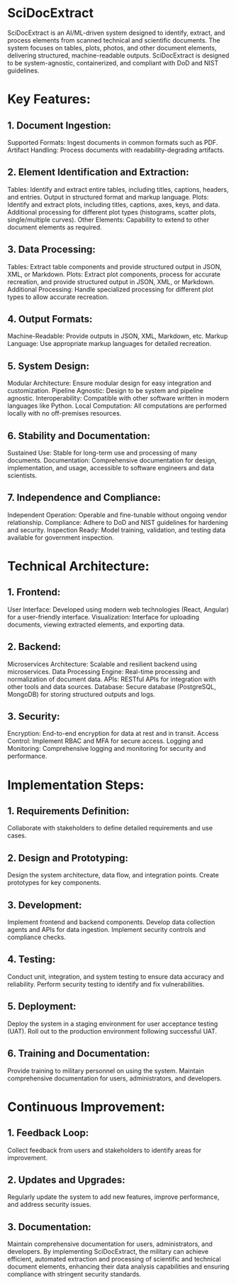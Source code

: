 # SciDocExtract

SciDocExtract is an AI/ML-driven system designed to identify, extract, and process elements from scanned technical and scientific documents. The system focuses on tables, plots, photos, and other document elements, delivering structured, machine-readable outputs. SciDocExtract is designed to be system-agnostic, containerized, and compliant with DoD and NIST guidelines.
# Key Features:
## 1.	Document Ingestion:
Supported Formats: Ingest documents in common formats such as PDF.
Artifact Handling: Process documents with readability-degrading artifacts.
## 2.	Element Identification and Extraction:
Tables: Identify and extract entire tables, including titles, captions, headers, and entries. Output in structured format and markup language.
Plots: Identify and extract plots, including titles, captions, axes, keys, and data. Additional processing for different plot types (histograms, scatter plots, single/multiple curves).
Other Elements: Capability to extend to other document elements as required.
## 3.	Data Processing:
Tables: Extract table components and provide structured output in JSON, XML, or Markdown.
Plots: Extract plot components, process for accurate recreation, and provide structured output in JSON, XML, or Markdown.
Additional Processing: Handle specialized processing for different plot types to allow accurate recreation.
## 4.	Output Formats:
Machine-Readable: Provide outputs in JSON, XML, Markdown, etc.
Markup Language: Use appropriate markup languages for detailed recreation.
## 5.	System Design:
Modular Architecture: Ensure modular design for easy integration and customization.
Pipeline Agnostic: Design to be system and pipeline agnostic.
Interoperability: Compatible with other software written in modern languages like Python.
Local Computation: All computations are performed locally with no off-premises resources.
## 6.	Stability and Documentation:
Sustained Use: Stable for long-term use and processing of many documents.
Documentation: Comprehensive documentation for design, implementation, and usage, accessible to software engineers and data scientists.
## 7.	Independence and Compliance:
Independent Operation: Operable and fine-tunable without ongoing vendor relationship.
Compliance: Adhere to DoD and NIST guidelines for hardening and security.
Inspection Ready: Model training, validation, and testing data available for government inspection.
# Technical Architecture:
## 1.	Frontend:
User Interface: Developed using modern web technologies (React, Angular) for a user-friendly interface.
Visualization: Interface for uploading documents, viewing extracted elements, and exporting data.
## 2.	Backend:
Microservices Architecture: Scalable and resilient backend using microservices.
Data Processing Engine: Real-time processing and normalization of document data.
APIs: RESTful APIs for integration with other tools and data sources.
Database: Secure database (PostgreSQL, MongoDB) for storing structured outputs and logs.
## 3.	Security:
Encryption: End-to-end encryption for data at rest and in transit.
Access Control: Implement RBAC and MFA for secure access.
Logging and Monitoring: Comprehensive logging and monitoring for security and performance.
# Implementation Steps:
## 1.	Requirements Definition:
Collaborate with stakeholders to define detailed requirements and use cases.
## 2.	Design and Prototyping:
Design the system architecture, data flow, and integration points.
Create prototypes for key components.
## 3.	Development:
Implement frontend and backend components.
Develop data collection agents and APIs for data ingestion.
Implement security controls and compliance checks.
## 4.	Testing:
Conduct unit, integration, and system testing to ensure data accuracy and reliability.
Perform security testing to identify and fix vulnerabilities.
## 5.	Deployment:
Deploy the system in a staging environment for user acceptance testing (UAT).
Roll out to the production environment following successful UAT.
## 6.	Training and Documentation:
Provide training to military personnel on using the system.
Maintain comprehensive documentation for users, administrators, and developers.
# Continuous Improvement:
## 1.	Feedback Loop:
Collect feedback from users and stakeholders to identify areas for improvement.
## 2.	Updates and Upgrades:
Regularly update the system to add new features, improve performance, and address security issues.
## 3.	Documentation:
Maintain comprehensive documentation for users, administrators, and developers.
By implementing SciDocExtract, the military can achieve efficient, automated extraction and processing of scientific and technical document elements, enhancing their data analysis capabilities and ensuring compliance with stringent security standards.
